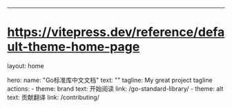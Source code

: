---
# https://vitepress.dev/reference/default-theme-home-page
layout: home

hero:
  name: "Go标准库中文文档"
  text: ""
  tagline: My great project tagline
  actions:
    - theme: brand
      text: 开始阅读
      link: /go-standard-library/
    - theme: alt
      text: 贡献翻译
      link: /contributing/

